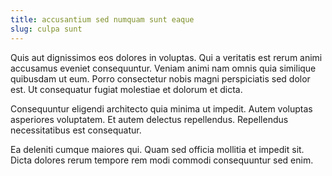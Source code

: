 ```yaml
---
title: accusantium sed numquam sunt eaque
slug: culpa sunt
---
```


Quis aut dignissimos eos dolores in voluptas. Qui a veritatis est rerum animi accusamus eveniet consequuntur. Veniam animi nam omnis quia similique quibusdam ut eum. Porro consectetur nobis magni perspiciatis sed dolor est. Ut consequatur fugiat molestiae et dolorum et dicta.

Consequuntur eligendi architecto quia minima ut impedit. Autem voluptas asperiores voluptatem. Et autem delectus repellendus. Repellendus necessitatibus est consequatur.

Ea deleniti cumque maiores qui. Quam sed officia mollitia et impedit sit. Dicta dolores rerum tempore rem modi commodi consequuntur sed enim.
